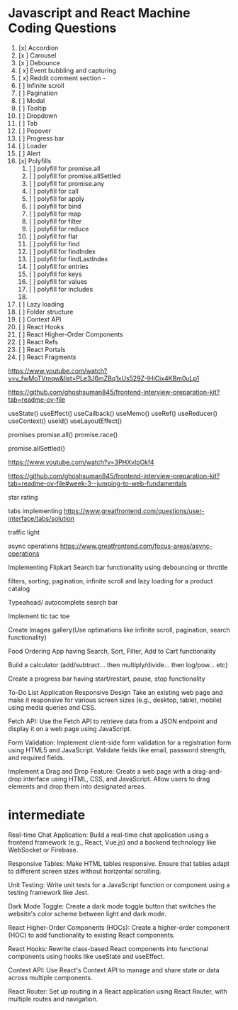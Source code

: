 # Javascript and React Machine Coding Questions

1. [x] Accordion
2. [x ] Carousel
3. [x ] Debounce
4. [ x] Event bubbling and capturing
5. [ x] Reddit comment section -
6. [ ] Infinite scroll
7. [ ] Pagination
8. [ ] Modal
9. [ ] Tooltip
10. [ ] Dropdown
11. [ ] Tab
12. [ ] Popover
13. [ ] Progress bar
14. [ ] Loader
15. [ ] Alert
16. [x] Polyfills
    1. [ ] polyfill for promise.all
    2. [ ] polyfill for promise.allSettled
    3. [ ] polyfill for promise.any
    4. [ ] polyfill for call
    5. [ ] polyfill for apply
    6. [ ] polyfill for bind
    7. [ ] polyfill for map
    8. [ ] polyfill for filter
    9. [ ] polyfill for reduce
    10. [ ] polyfill for flat
    11. [ ] polyfill for find
    12. [ ] polyfill for findIndex
    13. [ ] polyfill for findLastIndex
    14. [ ] polyfill for entries
    15. [ ] polyfill for keys
    16. [ ] polyfill for values
    17. [ ] polyfill for includes
    18.
17. [ ] Lazy loading
18. [ ] Folder structure
19. [ ] Context API
20. [ ] React Hooks
21. [ ] React Higher-Order Components
22. [ ] React Refs
23. [ ] React Portals
24. [ ] React Fragments

https://www.youtube.com/watch?v=v_fwMoTVmqw&list=PLe3J6mZBq1xUs529Z-IHiCix4KBm0uLp1

https://github.com/ghoshsuman845/frontend-interview-preparation-kit?tab=readme-ov-file

useState()
useEffect()
useCallback()
useMemo()
useRef()
useReducer()
useContext()
useId()
useLayoutEffect()

promises
promise.all()
promise.race()

promise.allSettled()

https://www.youtube.com/watch?v=3PHXvlpOkf4

https://github.com/ghoshsuman845/frontend-interview-preparation-kit?tab=readme-ov-file#week-3--jumping-to-web-fundamentals

star rating

tabs implementing
https://www.greatfrontend.com/questions/user-interface/tabs/solution

traffic light

async operations
https://www.greatfrontend.com/focus-areas/async-operations

Implementing Flipkart Search bar functionality using debouncing or throttle

filters, sorting, pagination, infinite scroll and lazy loading for a product catalog

Typeahead/ autocomplete search bar

Implement tic tac toe

Create Images gallery(Use optimations like infinite scroll, pagination, search functionality)

Food Ordering App having Search, Sort, Filter, Add to Cart functionality

Build a calculator (add/subtract... then multiply/divide... then log/pow... etc)

Create a progress bar having start/restart, pause, stop functionality

To-Do List Application
Responsive Design Take an existing web page and make it responsive for various screen sizes (e.g., desktop, tablet, mobile) using media queries and CSS.

Fetch API: Use the Fetch API to retrieve data from a JSON endpoint and display it on a web page using JavaScript.

Form Validation: Implement client-side form validation for a registration form using HTML5 and JavaScript. Validate fields like email, password strength, and required fields.

Implement a Drag and Drop Feature: Create a web page with a drag-and-drop interface using HTML, CSS, and JavaScript. Allow users to drag elements and drop them into designated areas.

# intermediate

Real-time Chat Application: Build a real-time chat application using a frontend framework (e.g., React, Vue.js) and a backend technology like WebSocket or Firebase.

Responsive Tables: Make HTML tables responsive. Ensure that tables adapt to different screen sizes without horizontal scrolling.

Unit Testing: Write unit tests for a JavaScript function or component using a testing framework like Jest.

Dark Mode Toggle: Create a dark mode toggle button that switches the website's color scheme between light and dark mode.

React Higher-Order Components (HOCs): Create a higher-order component (HOC) to add functionality to existing React components.

React Hooks: Rewrite class-based React components into functional components using hooks like useState and useEffect.

Context API: Use React's Context API to manage and share state or data across multiple components.

React Router: Set up routing in a React application using React Router, with multiple routes and navigation.
